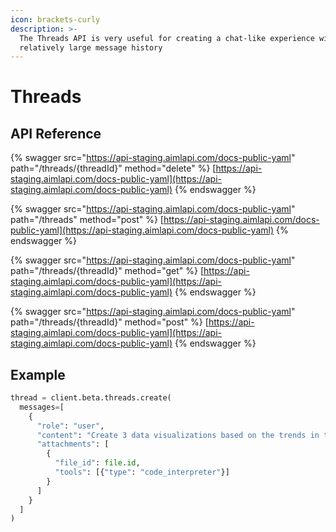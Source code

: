 ```yaml
---
icon: brackets-curly
description: >-
  The Threads API is very useful for creating a chat-like experience with a
  relatively large message history
---
```


# Threads

## API Reference

{% swagger src="https://api-staging.aimlapi.com/docs-public-yaml" path="/threads/{threadId}" method="delete" %}
[https://api-staging.aimlapi.com/docs-public-yaml](https://api-staging.aimlapi.com/docs-public-yaml)
{% endswagger %}

{% swagger src="https://api-staging.aimlapi.com/docs-public-yaml" path="/threads" method="post" %}
[https://api-staging.aimlapi.com/docs-public-yaml](https://api-staging.aimlapi.com/docs-public-yaml)
{% endswagger %}

{% swagger src="https://api-staging.aimlapi.com/docs-public-yaml" path="/threads/{threadId}" method="get" %}
[https://api-staging.aimlapi.com/docs-public-yaml](https://api-staging.aimlapi.com/docs-public-yaml)
{% endswagger %}

{% swagger src="https://api-staging.aimlapi.com/docs-public-yaml" path="/threads/{threadId}" method="post" %}
[https://api-staging.aimlapi.com/docs-public-yaml](https://api-staging.aimlapi.com/docs-public-yaml)
{% endswagger %}

## Example

```python
thread = client.beta.threads.create(
  messages=[
    {
      "role": "user",
      "content": "Create 3 data visualizations based on the trends in this file.",
      "attachments": [
        {
          "file_id": file.id,
          "tools": [{"type": "code_interpreter"}]
        }
      ]
    }
  ]
)        
```
